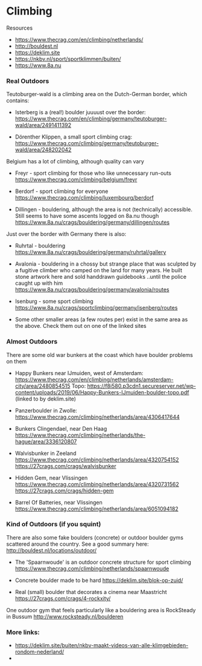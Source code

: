 # Climbing 

Resources
- https://www.thecrag.com/en/climbing/netherlands/
- http://bouldest.nl
- https://deklim.site
- https://nkbv.nl/sport/sportklimmen/buiten/
- https://www.8a.nu

### Real Outdoors

Teutoburger-wald is a climbing area on the Dutch-German border, which contains:

- Isterberg is a (real!) boulder juuuust over the border:
https://www.thecrag.com/en/climbing/germany/teutoburger-wald/area/2491411392

- Dörenther Klippen, a small sport climbing crag:
https://www.thecrag.com/climbing/germany/teutoburger-wald/area/248202042

Belgium has a lot of climbing, although quality can vary

- Freyr - sport climbing for those who like unnecessary run-outs
https://www.thecrag.com/climbing/belgium/freyr

- Berdorf - sport climbing for everyone
https://www.thecrag.com/climbing/luxembourg/berdorf

- Dillingen - bouldering, although the area is not (technically) accessible. 
Still seems to have some ascents logged on 8a.nu though
https://www.8a.nu/crags/bouldering/germany/dillingen/routes

Just over the border with Germany there is also:

- Ruhrtal - bouldering
https://www.8a.nu/crags/bouldering/germany/ruhrtal/gallery

- Avalonia - bouldering in a chossy but strange place that was sculpted by a fugitive climber who camped on the land for many years. He built stone artwork here and sold handdrawn guidebooks ..until the police caught up with him
https://www.8a.nu/crags/bouldering/germany/avalonia/routes

- Isenburg - some sport climbing
https://www.8a.nu/crags/sportclimbing/germany/isenberg/routes

- Some other smaller areas (a few routes per) exist in the same area as the above. Check them out on one of the linked sites

### Almost Outdoors
There are some old war bunkers at the coast which have boulder problems on them

- Happy Bunkers near IJmuiden, west of Amsterdam:
https://www.thecrag.com/en/climbing/netherlands/amsterdam-city/area/2480854515
Topo: https://f8i580.p3cdn1.secureserver.net/wp-content/uploads/2019/06/Happy-Bunkers-IJmuiden-boulder-topo.pdf (linked to by deklim.site)

- Panzerboulder in Zwolle:
https://www.thecrag.com/climbing/netherlands/area/4306417644

- Bunkers Clingendael, near Den Haag
https://www.thecrag.com/climbing/netherlands/the-hague/area/3336120807

- Walvisbunker in Zeeland
https://www.thecrag.com/climbing/netherlands/area/4320754152
https://27crags.com/crags/walvisbunker

- Hidden Gem, near Vlissingen
https://www.thecrag.com/climbing/netherlands/area/4320731562
https://27crags.com/crags/hidden-gem

- Barrel Of Batteries, near Vlissingen
https://www.thecrag.com/climbing/netherlands/area/6051094182


### Kind of Outdoors (if you squint)
There are also some fake boulders (concrete) or outdoor boulder gyms scattered around the country. See a good summary here:
http://bouldest.nl/locations/outdoor/

- The 'Spaarnwoude' is an outdoor concrete structure for sport climbing
https://www.thecrag.com/climbing/netherlands/spaarnwoude

- Concrete boulder made to be hard
https://deklim.site/blok-op-zuid/

- Real (small) boulder that decorates a cinema near Maastricht
https://27crags.com/crags/4-rockxity/

One outdoor gym that feels particularly like a bouldering area is RockSteady in Bussum
http://www.rocksteady.nl/boulderen


### More links:
- https://deklim.site/buiten/nkbv-maakt-videos-van-alle-klimgebieden-rondom-nederland/
- 